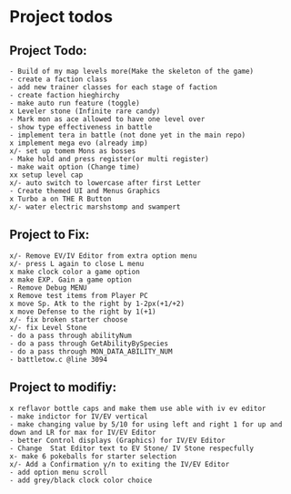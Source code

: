 # Project todos
## Project Todo:
    - Build of my map levels more(Make the skeleton of the game)
    - create a faction class
    - add new trainer classes for each stage of faction
    - create faction hieghirchy
    - make auto run feature (toggle)
    x Leveler stone (Infinite rare candy)
    - Mark mon as ace allowed to have one level over
    - show type effectiveness in battle
    - implement tera in battle (not done yet in the main repo)
    x implement mega evo (already imp)
    x/- set up tomem Mons as bosses
    - Make hold and press register(or multi register)
    - make wait option (Change time)
    xx setup level cap
    x/- auto switch to lowercase after first Letter
    - Create themed UI and Menus Graphics
    x Turbo a on THE R Button
    x/- water electric marshstomp and swampert

## Project to Fix:
    x/- Remove EV/IV Editor from extra option menu
    x/- press L again to close L menu
    x make clock color a game option
    x make EXP. Gain a game option
    - Remove Debug MENU
    x Remove test items from Player PC
    x move Sp. Atk to the right by 1-2px(+1/+2)
    x move Defense to the right by 1(+1)
    x/- fix broken starter choose 
    x/- fix Level Stone
    - do a pass through abilityNum
    - do a pass through GetAbilityBySpecies
    - do a pass through MON_DATA_ABILITY_NUM
    - battletow.c @line 3094

## Project to modifiy:
    x reflavor bottle caps and make them use able with iv ev editor
    - make indictor for IV/EV vertical
    - make changing value by 5/10 for using left and right 1 for up and down and LR for max for IV/EV Editor
    - better Control displays (Graphics) for IV/EV Editor
    - Change  Stat Editor text to EV Stone/ IV Stone respecfully
    x- make 6 pokeballs for starter selection
    x/- Add a Confirmation y/n to exiting the IV/EV Editor
    - add option menu scroll
    - add grey/black clock color choice
